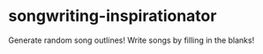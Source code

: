 # songwriting-inspirationator
Generate random song outlines! Write songs by filling in the blanks!  
